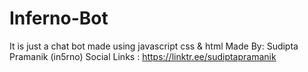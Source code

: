# Inferno-Bot
It is just a chat bot made using javascript css & html
Made By: Sudipta Pramanik (in5rno)
Social Links : https://linktr.ee/sudiptapramanik
